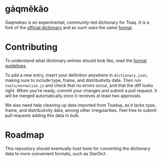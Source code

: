 # gảqmēkāo

Gaqmekao is an experimental, community-led dictionary for Toaq. It is a fork of the [official dictionary](https://github.com/toaq/dictionary) and as such uses the same [format](./format.md).

# Contributing

To understand what dictionary entries should look like, read the [format guidelines](./format.md).

To add a new entry, insert your definition anywhere in `dictionary.json`, making sure to include type, frame, and distributivity data. Then run `tools/normalize.js` and check that no errors occur, and that the diff looks right. When you're ready, commit your changes and submit a pull request. It will be merged automatically once it receives at least two approvals.

We also need help cleaning up data imported from Toadua, as it lacks type, frame, and distributivity data, among other irregularities. Feel free to submit pull requests adding this data in bulk.

# Roadmap

This repository should eventually host tools for converting the dictionary data to more convenient formats, such as StarDict.
